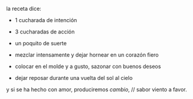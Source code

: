 la receta dice:

- 1 cucharada de intención
- 3 cucharadas de acción
- un poquito de suerte

- mezclar intensamente y dejar hornear en un corazón fiero
- colocar en el molde y a gusto, sazonar con buenos deseos
- dejar reposar durante una vuelta del sol al cielo

y si se ha hecho con amor, produciremos _cambio_, //
sabor viento a favor.

